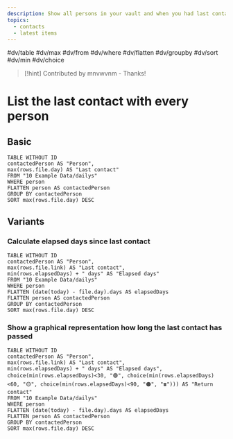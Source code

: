```yaml
---
description: Show all persons in your vault and when you had last contact with them 
topics:
  - contacts
  - latest items
---
```

#dv/table #dv/max #dv/from #dv/where #dv/flatten #dv/groupby #dv/sort #dv/min #dv/choice 


> [!hint] Contributed by mnvwvnm - Thanks!

# List the last contact with every person

## Basic 

```dataview
TABLE WITHOUT ID
contactedPerson AS "Person",
max(rows.file.day) AS "Last contact"
FROM "10 Example Data/dailys"
WHERE person
FLATTEN person AS contactedPerson
GROUP BY contactedPerson
SORT max(rows.file.day) DESC
```

## Variants

### Calculate elapsed days since last contact

```dataview
TABLE WITHOUT ID
contactedPerson AS "Person",
max(rows.file.link) AS "Last contact",
min(rows.elapsedDays) + " days" AS "Elapsed days"
FROM "10 Example Data/dailys"
WHERE person
FLATTEN (date(today) - file.day).days AS elapsedDays
FLATTEN person AS contactedPerson
GROUP BY contactedPerson
SORT max(rows.file.day) DESC
```

### Show a graphical representation how long the last contact has passed

```dataview
TABLE WITHOUT ID
contactedPerson AS "Person",
max(rows.file.link) AS "Last contact",
min(rows.elapsedDays) + " days" AS "Elapsed days",
choice(min(rows.elapsedDays)<30, "🟢", choice(min(rows.elapsedDays)<60, "🟡", choice(min(rows.elapsedDays)<90, "🟠", "☎️"))) AS "Return contact"
FROM "10 Example Data/dailys"
WHERE person
FLATTEN (date(today) - file.day).days AS elapsedDays
FLATTEN person AS contactedPerson
GROUP BY contactedPerson
SORT max(rows.file.day) DESC
```